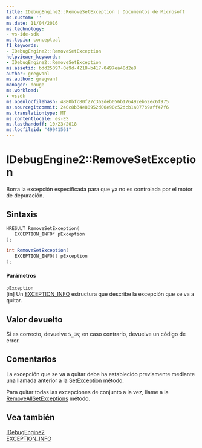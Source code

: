 ```yaml
---
title: IDebugEngine2::RemoveSetException | Documentos de Microsoft
ms.custom: ''
ms.date: 11/04/2016
ms.technology:
- vs-ide-sdk
ms.topic: conceptual
f1_keywords:
- IDebugEngine2::RemoveSetException
helpviewer_keywords:
- IDebugEngine2::RemoveSetException
ms.assetid: bdd25097-0e9d-4218-b417-0497ea48d2e8
author: gregvanl
ms.author: gregvanl
manager: douge
ms.workload:
- vssdk
ms.openlocfilehash: 4880bfc80f27c362deb056b176492eb62ec6f975
ms.sourcegitcommit: 240c8b34e80952d00e90c52dcb1a077b9aff47f6
ms.translationtype: MT
ms.contentlocale: es-ES
ms.lasthandoff: 10/23/2018
ms.locfileid: "49941561"
---
```

# <a name="idebugengine2removesetexception"></a>IDebugEngine2::RemoveSetException
Borra la excepción especificada para que ya no es controlada por el motor de depuración.  
  
## <a name="syntax"></a>Sintaxis  
  
```cpp  
HRESULT RemoveSetException(   
   EXCEPTION_INFO* pException  
);  
```  
  
```csharp  
int RemoveSetException(   
   EXCEPTION_INFO[] pException  
);  
```  
  
#### <a name="parameters"></a>Parámetros  
 `pException`  
 [in] Un [EXCEPTION_INFO](../../../extensibility/debugger/reference/exception-info.md) estructura que describe la excepción que se va a quitar.  
  
## <a name="return-value"></a>Valor devuelto  
 Si es correcto, devuelve `S_OK`; en caso contrario, devuelve un código de error.  
  
## <a name="remarks"></a>Comentarios  
 La excepción que se va a quitar debe ha establecido previamente mediante una llamada anterior a la [SetException](../../../extensibility/debugger/reference/idebugengine2-setexception.md) método.  
  
 Para quitar todas las excepciones de conjunto a la vez, llame a la [RemoveAllSetExceptions](../../../extensibility/debugger/reference/idebugengine2-removeallsetexceptions.md) método.  
  
## <a name="see-also"></a>Vea también  
 [IDebugEngine2](../../../extensibility/debugger/reference/idebugengine2.md)   
 [EXCEPTION_INFO](../../../extensibility/debugger/reference/exception-info.md)